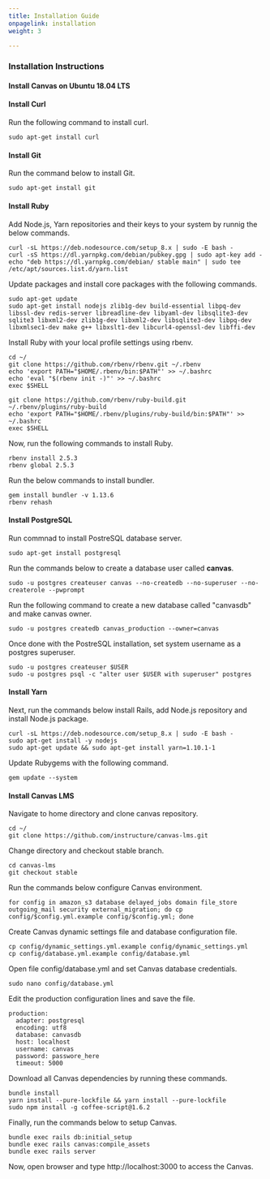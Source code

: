 ```yaml
---
title: Installation Guide
onpagelink: installation
weight: 3

---
```


### Installation Instructions

#### Install Canvas on Ubuntu 18.04 LTS

#### Install Curl

Run the following command to install curl.

 ```
sudo apt-get install curl 
```

#### Install Git

Run the command below to install Git.

 ```
sudo apt-get install git 
```

#### Install Ruby

Add Node.js, Yarn repositories and their keys to your system by runnig the below commands.

 ```
curl -sL https://deb.nodesource.com/setup_8.x | sudo -E bash -
curl -sS https://dl.yarnpkg.com/debian/pubkey.gpg | sudo apt-key add -
echo "deb https://dl.yarnpkg.com/debian/ stable main" | sudo tee /etc/apt/sources.list.d/yarn.list
```

Update packages and install core packages with the following commands.

 ```
sudo apt-get update
sudo apt-get install nodejs zlib1g-dev build-essential libpq-dev libssl-dev redis-server libreadline-dev libyaml-dev libsqlite3-dev sqlite3 libxml2-dev zlib1g-dev libxml2-dev libsqlite3-dev libpq-dev libxmlsec1-dev make g++ libxslt1-dev libcurl4-openssl-dev libffi-dev 
```

Install Ruby with your local profile settings using rbenv.

 ```
cd ~/
git clone https://github.com/rbenv/rbenv.git ~/.rbenv
echo 'export PATH="$HOME/.rbenv/bin:$PATH"' >> ~/.bashrc
echo 'eval "$(rbenv init -)"' >> ~/.bashrc
exec $SHELL

git clone https://github.com/rbenv/ruby-build.git ~/.rbenv/plugins/ruby-build
echo 'export PATH="$HOME/.rbenv/plugins/ruby-build/bin:$PATH"' >> ~/.bashrc
exec $SHELL 
```

Now, run the following commands to install Ruby.

 ```
rbenv install 2.5.3
rbenv global 2.5.3
```

Run the below commands to install bundler.

 ```
gem install bundler -v 1.13.6
rbenv rehash
```

#### Install PostgreSQL

Run commnad to install PostreSQL database server.

 ```
sudo apt-get install postgresql
```

Run the commands below to create a database user called **canvas**.

 ```
sudo -u postgres createuser canvas --no-createdb --no-superuser --no-createrole --pwprompt 
```

Run the following command to create a new database called "canvasdb" and make canvas owner.

 ```
sudo -u postgres createdb canvas_production --owner=canvas
```

Once done with the PostreSQL installation, set system username as a postgres superuser.

 ```
sudo -u postgres createuser $USER
sudo -u postgres psql -c "alter user $USER with superuser" postgres
```

#### Install Yarn

Next, run the commands below install Rails, add Node.js repository and install Node.js package.

 ```
curl -sL https://deb.nodesource.com/setup_8.x | sudo -E bash -
sudo apt-get install -y nodejs
sudo apt-get update && sudo apt-get install yarn=1.10.1-1
```

Update Rubygems with the following command.

 ```
gem update --system
```

#### Install Canvas LMS

Navigate to home directory and clone canvas repository.

 ```
cd ~/
git clone https://github.com/instructure/canvas-lms.git
```

Change directory and checkout stable branch.

 ```
cd canvas-lms
git checkout stable
```

Run the commands below configure Canvas environment.

 ```
for config in amazon_s3 database delayed_jobs domain file_store outgoing_mail security external_migration; do cp config/$config.yml.example config/$config.yml; done

```

Create Canvas dynamic settings file and database configuration file.

 ```
cp config/dynamic_settings.yml.example config/dynamic_settings.yml
cp config/database.yml.example config/database.yml
```

Open file config/database.yml and set Canvas database credentials.

 ```
sudo nano config/database.yml
```

Edit the production configuration lines and save the file.

 ```
production:
   adapter: postgresql
   encoding: utf8
   database: canvasdb
   host: localhost
   username: canvas
   password: passwore_here
   timeout: 5000
```

Download all Canvas dependencies by running these commands.

 ```
bundle install
yarn install --pure-lockfile && yarn install --pure-lockfile
sudo npm install -g coffee-script@1.6.2
```

Finally, run the commands below to setup Canvas.

 ```
bundle exec rails db:initial_setup
bundle exec rails canvas:compile_assets
bundle exec rails server
```

Now, open browser and type http://localhost:3000 to access the Canvas.
